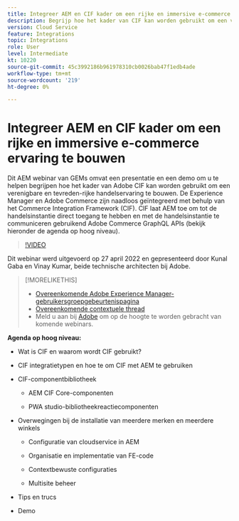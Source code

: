 ```yaml
---
title: Integreer AEM en CIF kader om een rijke en immersive e-commerce ervaring te bouwen
description: Begrijp hoe het kader van CIF kan worden gebruikt om een verenigbare en inhoud-rijke en immersive handelservaring te bouwen.
version: Cloud Service
feature: Integrations
topic: Integrations
role: User
level: Intermediate
kt: 10220
source-git-commit: 45c3992186b961978310cb0026bab47f1edb4ade
workflow-type: tm+mt
source-wordcount: '219'
ht-degree: 0%

---
```



# Integreer AEM en CIF kader om een rijke en immersive e-commerce ervaring te bouwen

Dit AEM webinar van GEMs omvat een presentatie en een demo om u te helpen begrijpen hoe het kader van Adobe CIF kan worden gebruikt om een verenigbare en tevreden-rijke handelservaring te bouwen. De Experience Manager en Adobe Commerce zijn naadloos geïntegreerd met behulp van het Commerce Integration Framework (CIF). CIF laat AEM toe om tot de handelsinstantie direct toegang te hebben en met de handelsinstantie te communiceren gebruikend Adobe Commerce GraphQL APIs (bekijk hieronder de agenda op hoog niveau).

>[!VIDEO](https://video.tv.adobe.com/v/342565/?quality=12&learn=on)

Dit webinar werd uitgevoerd op 27 april 2022 en gepresenteerd door Kunal Gaba en Vinay Kumar, beide technische architecten bij Adobe.

>[!MORELIKETHIS]
>
>* [Overeenkomende Adobe Experience Manager-gebruikersgroepgebeurtenispagina](https://adobe.ly/3O0uXl5/)
>* [Overeenkomende contextuele thread](https://adobe.ly/3jorz5r)
>* Meld u aan bij [Adobe](https://aem-augs.adobe.com/) om op de hoogte te worden gebracht van komende webinars.


**Agenda op hoog niveau:**

* Wat is CIF en waarom wordt CIF gebruikt?

* CIF integratietypen en hoe te om CIF met AEM te gebruiken

* CIF-componentbibliotheek

   * AEM CIF Core-componenten

   * PWA studio-bibliotheekreactiecomponenten

* Overwegingen bij de installatie van meerdere merken en meerdere winkels

   * Configuratie van cloudservice in AEM

   * Organisatie en implementatie van FE-code

   * Contextbewuste configuraties

   * Multisite beheer

* Tips en trucs

* Demo
